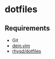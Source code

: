 # dotfiles

## Requirements

- Git
- [dein.vim](https://github.com/Shougo/dein.vim)
- [rhysd/dotfiles](https://github.com/rhysd/dotfiles)

